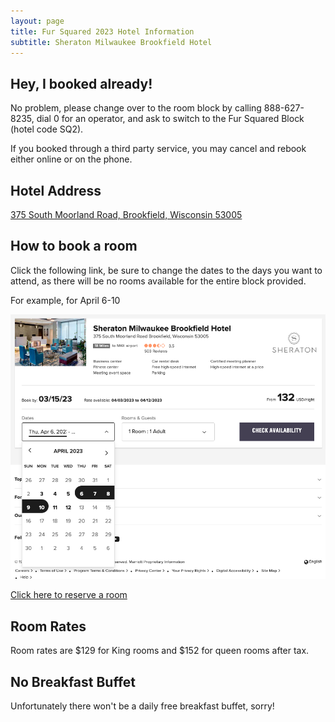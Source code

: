 ```yaml
---
layout: page
title: Fur Squared 2023 Hotel Information
subtitle: Sheraton Milwaukee Brookfield Hotel
---
```


## Hey, I booked already!

No problem, please change over to the room block by calling 888-627-8235, dial 0 for an operator, and ask to switch to the Fur Squared Block (hotel code SQ2).

If you booked through a third party service, you may cancel and rebook either online or on the phone.

## Hotel Address
[375 South Moorland Road, Brookfield, Wisconsin 53005](https://goo.gl/maps/tYFbhFAxCzNyrgteA)

## How to book a room

Click the following link, be sure to change the dates to the days you want to attend, as there will be no rooms available for the entire block provided.

For example, for April 6-10

![an image showing the booking site for the Sheraton Milwaukee Brookfield website](/uploads/booking2023.png)

[Click here to reserve a room](https://www.marriott.com/events/start.mi?id=1673555252247&key=GRP)

## Room Rates
Room rates are $129 for King rooms and $152 for queen rooms after tax.

## No Breakfast Buffet
Unfortunately there won't be a daily free breakfast buffet, sorry!
